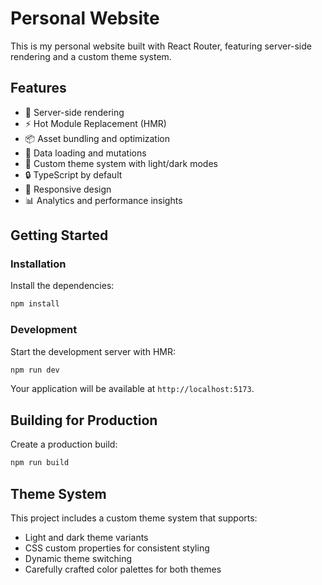 # Personal Website

This is my personal website built with React Router, featuring server-side rendering and a custom theme system.

## Features

- 🚀 Server-side rendering
- ⚡️ Hot Module Replacement (HMR)
- 📦 Asset bundling and optimization
- 🔄 Data loading and mutations
- 🎨 Custom theme system with light/dark modes
- 🔒 TypeScript by default
- 📱 Responsive design
- 📊 Analytics and performance insights

## Getting Started

### Installation

Install the dependencies:

```bash
npm install
```

### Development

Start the development server with HMR:

```bash
npm run dev
```

Your application will be available at `http://localhost:5173`.

## Building for Production

Create a production build:

```bash
npm run build
```

## Theme System

This project includes a custom theme system that supports:

- Light and dark theme variants
- CSS custom properties for consistent styling
- Dynamic theme switching
- Carefully crafted color palettes for both themes
